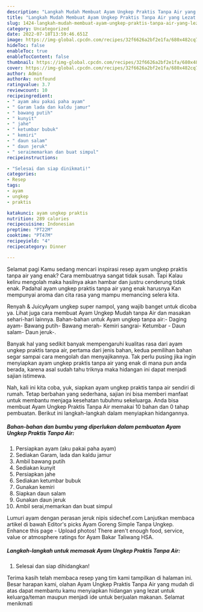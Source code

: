 ```yaml
---
description: "Langkah Mudah Membuat Ayam Ungkep Praktis Tanpa Air yang Lezat Sekali}"
title: "Langkah Mudah Membuat Ayam Ungkep Praktis Tanpa Air yang Lezat Sekali}"
slug: 1424-langkah-mudah-membuat-ayam-ungkep-praktis-tanpa-air-yang-lezat-sekali
category: Uncategorized
date: 2022-07-18T13:59:46.651Z
image: https://img-global.cpcdn.com/recipes/32f6626a2bf2e1fa/680x482cq70/ayam-ungkep-praktis-tanpa-air-foto-resep-utama.jpg
hideToc: false
enableToc: true
enableTocContent: false
thumbnail: https://img-global.cpcdn.com/recipes/32f6626a2bf2e1fa/680x482cq70/ayam-ungkep-praktis-tanpa-air-foto-resep-utama.jpg
cover: https://img-global.cpcdn.com/recipes/32f6626a2bf2e1fa/680x482cq70/ayam-ungkep-praktis-tanpa-air-foto-resep-utama.jpg
author: Admin
authorAv: notfound
ratingvalue: 3.7
reviewcount: 10
recipeingredient:
- " ayam aku pakai paha ayam"
- " Garam lada dan kaldu jamur"
- " bawang putih"
- " kunyit"
- " jahe"
- " ketumbar bubuk"
- " kemiri"
- " daun salam"
- " daun jeruk"
- " seraimemarkan dan buat simpul"
recipeinstructions:

- "Selesai dan siap dinikmati!"
categories:
- Resep
tags:
- ayam
- ungkep
- praktis

katakunci: ayam ungkep praktis 
nutrition: 289 calories
recipecuisine: Indonesian
preptime: "PT22M"
cooktime: "PT47M"
recipeyield: "4"
recipecategory: Dinner

---
```



Selamat pagi Kamu sedang mencari inspirasi resep ayam ungkep praktis tanpa air yang enak? Cara membuatnya sangat tidak susah. Tapi Kalau keliru mengolah maka hasilnya akan hambar dan justru cenderung tidak enak. Padahal ayam ungkep praktis tanpa air yang enak harusnya Kan mempunyai aroma dan cita rasa yang mampu memancing selera kita.


Renyah &amp; JuicyAyam ungkep super nampol, yang wajib banget untuk dicoba ya. Lihat juga cara membuat Ayam Ungkep Mudah tanpa Air dan masakan sehari-hari lainnya. Bahan-bahan untuk Ayam ungkep tanpa air:- Daging ayam- Bawang putih- Bawang merah- Kemiri sangrai- Ketumbar - Daun salam- Daun jeruk-.

Banyak hal yang sedikit banyak mempengaruhi kualitas rasa dari ayam ungkep praktis tanpa air, pertama dari jenis bahan, kedua pemilihan bahan segar sampai cara mengolah dan menyajikannya. Tak perlu pusing jika ingin menyiapkan ayam ungkep praktis tanpa air yang enak di mana pun anda berada, karena asal sudah tahu triknya maka hidangan ini dapat menjadi sajian istimewa.


Nah, kali ini kita coba, yuk, siapkan ayam ungkep praktis tanpa air sendiri di rumah. Tetap berbahan yang sederhana, sajian ini bisa memberi manfaat untuk membantu menjaga kesehatan tubuhmu sekeluarga. Anda bisa membuat Ayam Ungkep Praktis Tanpa Air memakai 10 bahan dan 0 tahap pembuatan. Berikut ini langkah-langkah dalam menyiapkan hidangannya.

<!--inarticleads1-->

##### Bahan-bahan dan bumbu yang diperlukan dalam pembuatan Ayam Ungkep Praktis Tanpa Air:

1. Persiapkan  ayam (aku pakai paha ayam)
1. Sediakan  Garam, lada dan kaldu jamur
1. Ambil  bawang putih
1. Sediakan  kunyit
1. Persiapkan  jahe
1. Sediakan  ketumbar bubuk
1. Gunakan  kemiri
1. Siapkan  daun salam
1. Gunakan  daun jeruk
1. Ambil  serai,memarkan dan buat simpul


Lumuri ayam dengan perasan jeruk nipis sidechef.com Lanjutkan membaca artikel di bawah Editor&#39;s picks Ayam Goreng Simple Tanpa Ungkep. Enhance this page - Upload photos! There aren&#39;t enough food, service, value or atmosphere ratings for Ayam Bakar Taliwang HSA. 

<!--inarticleads2-->

##### Langkah-langkah untuk memasak Ayam Ungkep Praktis Tanpa Air:


1. Selesai dan siap dihidangkan!



Terima kasih telah membaca resep yang tim kami tampilkan di halaman ini. Besar harapan kami, olahan Ayam Ungkep Praktis Tanpa Air yang mudah di atas dapat membantu kamu menyiapkan hidangan yang lezat untuk keluarga/teman maupun menjadi ide untuk berjualan makanan. Selamat menikmati
